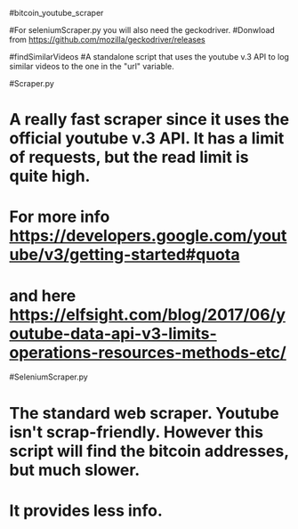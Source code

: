 #bitcoin_youtube_scraper

#For seleniumScraper.py you will also need the geckodriver.
#Donwload from https://github.com/mozilla/geckodriver/releases

#findSimilarVideos
#A standalone script that uses the youtube v.3 API to log similar videos to the one in the "url" variable.

#Scraper.py
# A really fast scraper since it uses the official youtube v.3 API. It has a limit of requests, but the read limit is quite high.
# For more info https://developers.google.com/youtube/v3/getting-started#quota
# and here https://elfsight.com/blog/2017/06/youtube-data-api-v3-limits-operations-resources-methods-etc/

#SeleniumScraper.py
# The standard web scraper. Youtube isn't scrap-friendly. However this script will find the bitcoin addresses, but much slower.
# It provides less info.